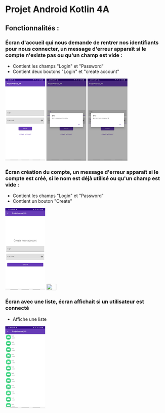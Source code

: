 <h1>Projet Android Kotlin 4A</h1>

<h2>
  Fonctionnalités :
</h2>
<h3>
  Écran d'accueil qui nous demande de rentrer nos identifiants pour nous connecter, un message d'erreur apparaît si le compte n'existe pas ou qu'un champ est vide :
</h3>
<ul>
  <li>Contient les champs "Login" et "Password"</li>
  <li>Contient deux boutons "Login" et "create account"</li>
</ul>
<img src="imgREADME/Screenshot_20201230-233825_ProjetAndroid_4A[1].jpg" width="25%" height="25%">
<img src="imgREADME/Screenshot_20201230-234058_ProjetAndroid_4A[1].jpg" width="25%" height="25%">
<img src="imgREADME/Screenshot_20201230-234134_ProjetAndroid_4A[1].jpg" width="25%" height="25%">
<h3>
  Écran création du compte, un message d'erreur apparaît si le compte est créé, si le nom est déjà utilisé ou qu'un champ est vide :
</h3>
<ul>
  <li>Contient les champs "Login" et "Password"</li>
  <li>Contient un bouton "Create"</li>
</ul>
<div>
  <img src="imgREADME/Screenshot_20201230-235627_ProjetAndroid_4A[1].jpg" width="25%" height="25%"> 
  <img src="img/imgReadMe/ListChampion2.jpg" width="25%" height="25%">
</div>
<h3>
  Écran avec une liste, écran affichait si un utilisateur est connecté
</h3>
<ul>
  <li>Affiche une liste</li>

</ul>
<img src="imgREADME/Screenshot_20201230-234849_ProjetAndroid_4A[1].jpg" width="25%" height="25%">
